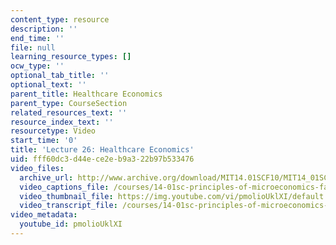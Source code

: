 ```yaml
---
content_type: resource
description: ''
end_time: ''
file: null
learning_resource_types: []
ocw_type: ''
optional_tab_title: ''
optional_text: ''
parent_title: Healthcare Economics
parent_type: CourseSection
related_resources_text: ''
resource_index_text: ''
resourcetype: Video
start_time: '0'
title: 'Lecture 26: Healthcare Economics'
uid: fff60dc3-d44e-ce2e-b9a3-22b97b533476
video_files:
  archive_url: http://www.archive.org/download/MIT14.01SCF10/MIT14_01SCF10_lec26_300k.mp4
  video_captions_file: /courses/14-01sc-principles-of-microeconomics-fall-2011/b6636d83a15b536a81dcaed388721a4c_pmolioUklXI.vtt
  video_thumbnail_file: https://img.youtube.com/vi/pmolioUklXI/default.jpg
  video_transcript_file: /courses/14-01sc-principles-of-microeconomics-fall-2011/fa261f6aa9c7b31bf7d7337a17a6456c_pmolioUklXI.pdf
video_metadata:
  youtube_id: pmolioUklXI
---
```

